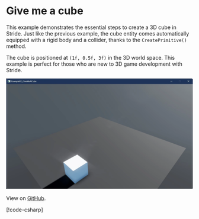# Give me a cube

This example demonstrates the essential steps to create a 3D cube in Stride. Just like the previous example, the cube entity comes automatically equipped with a rigid body and a collider, thanks to the `CreatePrimitive()` method.

The cube is positioned at `(1f, 0.5f, 3f)` in the 3D world space. This example is perfect for those who are new to 3D game development with Stride.

![Stride UI Example](media/stride-game-engine-example02-give-me-cube.webp)

View on [GitHub](https://github.com/stride3d/stride-community-toolkit/tree/main/examples/code-only/Example02_GiveMeACube).

[!code-csharp[](../../../../examples/code-only/Example02_GiveMeACube/Program.cs)]